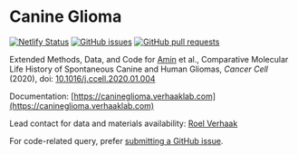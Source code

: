 # Canine Glioma

[![Netlify Status](https://api.netlify.com/api/v1/badges/d876e730-e6a6-40e1-bbbd-50c8b215c429/deploy-status)](https://app.netlify.com/sites/canineglioma/deploys)  [![GitHub issues](https://img.shields.io/github/issues/TheJacksonLaboratory/canineglioma)](https://github.com/TheJacksonLaboratory/canineglioma/issues)  [![GitHub pull requests](https://img.shields.io/github/issues-pr/TheJacksonLaboratory/canineglioma)](https://github.com/TheJacksonLaboratory/canineglioma/pulls)

Extended Methods, Data, and Code for [Amin](https://github.com/sbamin) et al., Comparative Molecular Life History of Spontaneous Canine and Human Gliomas, *Cancer Cell* (2020), doi: [10.1016/j.ccell.2020.01.004](https://doi.org/10.1016/j.ccell.2020.01.004)

Documentation: [https://canineglioma.verhaaklab.com](https://canineglioma.verhaaklab.com)

Lead contact for data and materials availability: [Roel Verhaak](https://verhaaklab.com/contact)

For code-related query, prefer [submitting a GitHub issue](https://github.com/TheJacksonLaboratory/canineglioma/issues).
